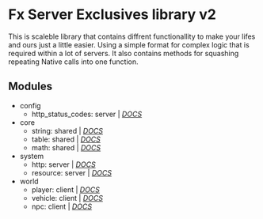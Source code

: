 # **Fx Server Exclusives library v2**
This is scaleble library that contains diffrent functionallity to make your lifes and ours just a little easier. Using a simple format for complex logic that is required within a lot of servers. It also contains methods for squashing repeating Native calls into one function.

## Modules
- config
	- http_status_codes: server | [_DOCS_](https://github.com/fxserver-exclusives/fsx-api/blob/master/docs/config/http_status_codes.md)
- core
	- string: shared | [_DOCS_](https://github.com/fxserver-exclusives/fsx-api/blob/master/docs/core/string.md)
	- table: shared | [_DOCS_](https://github.com/fxserver-exclusives/fsx-api/blob/master/docs/core/table.md)
	- math: shared | [_DOCS_](https://github.com/fxserver-exclusives/fsx-api/blob/master/docs/core/math.md)
- system
	- http: server | [_DOCS_](https://github.com/fxserver-exclusives/fsx-api/blob/master/docs/system/http.md)
	- resource: server | [_DOCS_](https://github.com/fxserver-exclusives/fsx-api/blob/master/docs/system/resource.md)
- world
	- player: client | [_DOCS_](https://github.com/fxserver-exclusives/fsx-api/blob/master/docs/world/player.md)
	- vehicle: client | [_DOCS_](https://github.com/fxserver-exclusives/fsx-api/blob/master/docs/world/vehicle.md)
	- npc: client | [_DOCS_](https://github.com/fxserver-exclusives/fsx-api/blob/master/docs/world/npc.md)